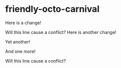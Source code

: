 # friendly-octo-carnival

Here is a change!




Will this line cause a conflict?
Here is another change!

Yet another!

And one more!

Will this line cause a conflict?
